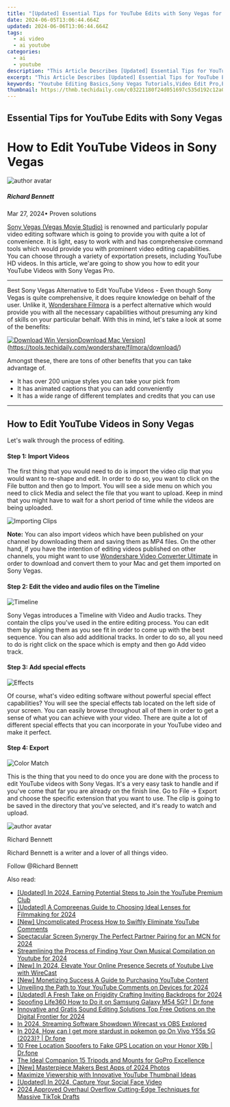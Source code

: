 ```yaml
---
title: "[Updated] Essential Tips for YouTube Edits with Sony Vegas for 2024"
date: 2024-06-05T13:06:44.664Z
updated: 2024-06-06T13:06:44.664Z
tags:
  - ai video
  - ai youtube
categories:
  - ai
  - youtube
description: "This Article Describes [Updated] Essential Tips for YouTube Edits with Sony Vegas for 2024"
excerpt: "This Article Describes [Updated] Essential Tips for YouTube Edits with Sony Vegas for 2024"
keywords: "Youtube Editing Basics,Sony Vegas Tutorials,Video Edit Pro,Essential Vegas Edit,YouTube Edit Guide,Sony Vegas Tips,Vegas Video Edit"
thumbnail: https://thmb.techidaily.com/c03221180f24d051697c535d192c12a06104e76b7456b6ffbc01667561900748.png
---
```


## Essential Tips for YouTube Edits with Sony Vegas

# How to Edit YouTube Videos in Sony Vegas

![author avatar](https://images.wondershare.com/filmora/article-images/richard-bennett.jpg)

##### Richard Bennett

 Mar 27, 2024• Proven solutions

[Sony Vegas (Vegas Movie Studio)](https://tools.techidaily.com/wondershare/filmora/download/) is renowned and particularly popular video editing software which is going to provide you with quite a lot of convenience. It is light, easy to work with and has comprehensive command tools which would provide you with prominent video editing capabilities. You can choose through a variety of exportation presets, including YouTube HD videos. In this article, we'are going to show you how to edit your YouTube Videos with Sony Vegas Pro.

---

Best Sony Vegas Alternative to Edit YouTube Videos - Even though Sony Vegas is quite comprehensive, it does require knowledge on behalf of the user. Unlike it, [Wondershare Filmora](https://tools.techidaily.com/wondershare/filmora/download/) is a perfect alternative which would provide you with all the necessary capabilities without presuming any kind of skills on your particular behalf. With this in mind, let's take a look at some of the benefits:

[![Download Win Version](https://images.wondershare.com/filmora/guide/download-btn-win.jpg)](https://tools.techidaily.com/wondershare/filmora/download/)[Download Mac Version](https://images.wondershare.com/filmora/guide/download-btn-mac.jpg)](https://tools.techidaily.com/wondershare/filmora/download/)

Amongst these, there are tons of other benefits that you can take advantage of.

* It has over 200 unique styles you can take your pick from
* It has animated captions that you can add conveniently
* It has a wide range of different templates and credits that you can use

---

## How to Edit YouTube Videos in Sony Vegas

Let's walk through the process of editing.

#### Step 1: Import Videos

The first thing that you would need to do is import the video clip that you would want to re-shape and edit. In order to do so, you want to click on the File button and then go to Import. You will see a side menu on which you need to click Media and select the file that you want to upload. Keep in mind that you might have to wait for a short period of time while the videos are being uploaded.

![ Importing Clips ](https://images.wondershare.com/filmora/article-images/beginner-tips-for-vegas-pro-1.jpg)

**Note:** You can also import videos which have been published on your channel by downloading them and saving them as MP4 files. On the other hand, if you have the intention of editing videos published on other channels, you might want to use [Wondershare Video Converter Ultimate](https://tools.techidaily.com/wondershare/videoconverter/download/) in order to download and convert them to your Mac and get them imported on Sony Vegas.

#### Step 2: Edit the video and audio files on the Timeline

![ Timeline ](https://images.wondershare.com/filmora/article-images/beginner-tips-for-vegas-pro-2.jpg)

Sony Vegas introduces a Timeline with Video and Audio tracks. They contain the clips you've used in the entire editing process. You can edit them by aligning them as you see fit in order to come up with the best sequence. You can also add additional tracks. In order to do so, all you need to do is right click on the space which is empty and then go Add video track.

#### Step 3: Add special effects

![ Effects ](https://images.wondershare.com/filmora/article-images/beginner-tips-for-vegas-pro-3.jpg)

Of course, what's video editing software without powerful special effect capabilities? You will see the special effects tab located on the left side of your screen. You can easily browse throughout all of them in order to get a sense of what you can achieve with your video. There are quite a lot of different special effects that you can incorporate in your YouTube video and make it perfect.

#### Step 4: Export

![ Color Match ](https://images.wondershare.com/filmora/article-images/beginner-tips-for-vegas-pro-5.jpg)

This is the thing that you need to do once you are done with the process to edit YouTube videos with Sony Vegas. It's a very easy task to handle and if you've come that far you are already on the finish line. Go to File -> Export and choose the specific extension that you want to use. The clip is going to be saved in the directory that you've selected, and it's ready to watch and upload.

![author avatar](https://images.wondershare.com/filmora/article-images/richard-bennett.jpg)

Richard Bennett

Richard Bennett is a writer and a lover of all things video.

Follow @Richard Bennett

<span class="atpl-alsoreadstyle">Also read:</span>
<div><ul>
<li><a href="https://facebook-video-share.techidaily.com/updated-in-2024-earning-potential-steps-to-join-the-youtube-premium-club/"><u>[Updated] In 2024, Earning Potential  Steps to Join the YouTube Premium Club</u></a></li>
<li><a href="https://facebook-video-share.techidaily.com/updated-a-compreenas-guide-to-choosing-ideal-lenses-for-filmmaking-for-2024/"><u>[Updated] A Compreenas Guide to Choosing Ideal Lenses for Filmmaking for 2024</u></a></li>
<li><a href="https://facebook-video-share.techidaily.com/new-uncomplicated-process-how-to-swiftly-eliminate-youtube-comments/"><u>[New] Uncomplicated Process  How to Swiftly Eliminate YouTube Comments</u></a></li>
<li><a href="https://facebook-video-share.techidaily.com/spectacular-screen-synergy-the-perfect-partner-pairing-for-an-mcn-for-2024/"><u>Spectacular Screen Synergy  The Perfect Partner Pairing for an MCN for 2024</u></a></li>
<li><a href="https://facebook-video-share.techidaily.com/streamlining-the-process-of-finding-your-own-musical-compilation-on-youtube-for-2024/"><u>Streamlining the Process of Finding Your Own Musical Compilation on Youtube for 2024</u></a></li>
<li><a href="https://facebook-video-share.techidaily.com/new-in-2024-elevate-your-online-presence-secrets-of-youtube-live-with-wirecast/"><u>[New] In 2024, Elevate Your Online Presence  Secrets of Youtube Live with WireCast</u></a></li>
<li><a href="https://facebook-video-share.techidaily.com/new-monetizing-success-a-guide-to-purchasing-youtube-content/"><u>[New] Monetizing Success  A Guide to Purchasing YouTube Content</u></a></li>
<li><a href="https://facebook-video-share.techidaily.com/unveiling-the-path-to-your-youtube-comments-on-devices-for-2024/"><u>Unveiling the Path to Your YouTube Comments on Devices for 2024</u></a></li>
<li><a href="https://facebook-video-share.techidaily.com/updated-a-fresh-take-on-frigidity-crafting-inviting-backdrops-for-2024/"><u>[Updated] A Fresh Take on Frigidity  Crafting Inviting Backdrops for 2024</u></a></li>
<li><a href="https://fake-location.techidaily.com/spoofing-life360-how-to-do-it-on-samsung-galaxy-m54-5g-drfone-by-drfone-virtual-android/"><u>Spoofing Life360 How to Do it on Samsung Galaxy M54 5G? | Dr.fone</u></a></li>
<li><a href="https://audio-shaping.techidaily.com/innovative-and-gratis-sound-editing-solutions-top-free-options-on-the-digital-frontier-for-2024/"><u>Innovative and Gratis Sound Editing Solutions Top Free Options on the Digital Frontier for 2024</u></a></li>
<li><a href="https://some-guidance.techidaily.com/in-2024-streaming-software-showdown-wirecast-vs-obs-explored/"><u>In 2024, Streaming Software Showdown  Wirecast vs OBS Explored</u></a></li>
<li><a href="https://change-location.techidaily.com/in-2024-how-can-i-get-more-stardust-in-pokemon-go-on-vivo-y55s-5g-2023-drfone-by-drfone-virtual-android/"><u>In 2024, How can I get more stardust in pokemon go On Vivo Y55s 5G (2023)? | Dr.fone</u></a></li>
<li><a href="https://android-location.techidaily.com/10-free-location-spoofers-to-fake-gps-location-on-your-honor-x9b-drfone-by-drfone-virtual/"><u>10 Free Location Spoofers to Fake GPS Location on your Honor X9b | Dr.fone</u></a></li>
<li><a href="https://extra-hints.techidaily.com/the-ideal-companion-15-tripods-and-mounts-for-gopro-excellence/"><u>The Ideal Companion  15 Tripods and Mounts for GoPro Excellence</u></a></li>
<li><a href="https://extra-support.techidaily.com/new-masterpiece-makers-best-apps-of-2024-photos/"><u>[New] Masterpiece Makers  Best Apps of 2024 Photos</u></a></li>
<li><a href="https://youtube-clips.techidaily.com/maximize-viewership-with-innovative-youtube-thumbnail-ideas/"><u>Maximize Viewership with Innovative YouTube Thumbnail Ideas</u></a></li>
<li><a href="https://facebook-video-content.techidaily.com/updated-in-2024-capture-your-social-face-video/"><u>[Updated] In 2024, Capture Your Social Face Video</u></a></li>
<li><a href="https://some-guidance.techidaily.com/2024-approved-overhaul-overflow-cutting-edge-techniques-for-massive-tiktok-drafts/"><u>2024 Approved  Overhaul Overflow  Cutting-Edge Techniques for Massive TikTok Drafts</u></a></li>
</ul></div>

<ins class="adsbygoogle"
      style="display:block"
      data-ad-client="ca-pub-7571918770474297"
      data-ad-slot="8358498916"
      data-ad-format="auto"
      data-full-width-responsive="true"></ins>